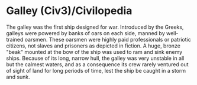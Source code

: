 # Galley (Civ3)/Civilopedia

The galley was the first ship designed for war. Introduced by the Greeks, galleys were powered by banks
of oars on each side, manned by well-trained oarsmen. These oarsmen were highly paid professionals or 
patriotic citizens, not slaves and prisoners as depicted in fiction. A huge, bronze "beak" mounted at the 
bow of the ship was used to ram and sink enemy ships. Because of its long, narrow hull, the galley was very 
unstable in all but the calmest waters, and as a consequence its crew rarely ventured out of sight of land 
for long periods of time, lest the ship be caught in a storm and sunk.